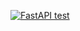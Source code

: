 [![FastAPI test](https://github.com/RadouaneGaroiaz/CI-CD-project/actions/workflows/main.yml/badge.svg)](https://github.com/RadouaneGaroiaz/CI-CD-project/actions/workflows/main.yml)
